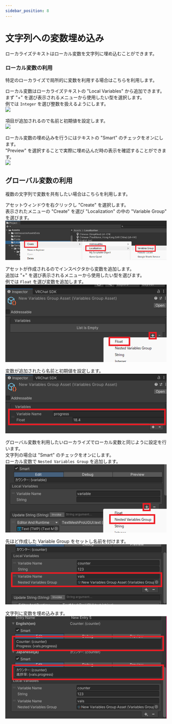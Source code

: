 ```yaml
---
sidebar_position: 8
---
```


# 文字列への変数埋め込み

ローカライズテキストはローカル変数を文字列に埋め込むことができます。  

### ローカル変数の利用

特定のローカライズで局所的に変数を利用する場合はこちらを利用します。  

ローカル変数はローカライズテキストの "Local Variables" から追加できます。  
まず "+" を選び表示されるメニューから使用したい型を選択します。  
例では `Integer` を選び整数を扱えるようにします。  
![](img/local-variables-01.png)

項目が追加されるので名前と初期値を設定します。  
![](img/local-variables-02.png)

ローカル変数の埋め込みを行うにはテキストの "Smart" のチェックをオンにします。  
"Preview" を選択することで実際に埋め込んだ時の表示を確認することができます。  
![](img/local-variables-03.png)

## グローバル変数の利用

複数の文字列で変数を共有したい場合はこちらを利用します。  

アセットウィンドウを右クリックし "Create" を選択します。  
表示されたメニューの "Create" を選び "Localization" の中の "Variable Group" を選びます。  
![](img/global-variables-01.png)

アセットが作成されるのでインスペクタから変数を追加します。  
追加は "+" を選び表示されるメニューから使用したい型を選びます。  
例では `Float` を選び変数を追加します。  
![](img/global-variables-02.png)

変数が追加されたら名前と初期値を設定します。  
![](img/global-variables-03.png)

グローバル変数を利用したいローカライズでローカル変数と同じように設定を行います。  
文字列の場合は "Smart" のチェックをオンにします。  
ローカル変数で `Nested Variables Group` を追加します。  
![](img/global-variables-04.png)

先ほど作成した Variable Group をセットし名前を付けます。  
![](img/global-variables-05.png)

文字列に変数を埋め込みます。  
![](img/global-variables-06.png)
